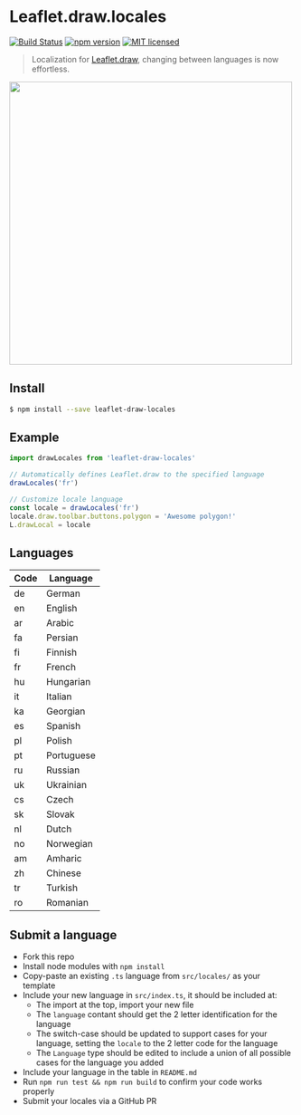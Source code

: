 # Leaflet.draw.locales

[![Build Status](https://travis-ci.org/DenisCarriere/Leaflet.draw.locales.svg?branch=master)](https://travis-ci.org/DenisCarriere/Leaflet.draw.locales)
[![npm version](https://badge.fury.io/js/leaflet-draw-locales.svg)](https://badge.fury.io/js/leaflet-draw-locales)
[![MIT licensed](https://img.shields.io/badge/license-MIT-blue.svg)](https://raw.githubusercontent.com/DenisCarriere/Leaflet.draw.locales/master/LICENSE)

> Localization for [Leaflet.draw](https://github.com/Leaflet/Leaflet.draw), changing between languages is now effortless.

<img src="https://user-images.githubusercontent.com/550895/79383673-92bad980-7f33-11ea-8abc-8d34e838bd55.png" width=500 />


## Install

```bash
$ npm install --save leaflet-draw-locales
```

## Example

```js
import drawLocales from 'leaflet-draw-locales'

// Automatically defines Leaflet.draw to the specified language
drawLocales('fr')

// Customize locale language
const locale = drawLocales('fr')
locale.draw.toolbar.buttons.polygon = 'Awesome polygon!'
L.drawLocal = locale
```

## Languages

| Code | Language    |
|------|-------------|
| de   | German      |
| en   | English     |
| ar   | Arabic      |
| fa   | Persian     |
| fi   | Finnish     |
| fr   | French      |
| hu   | Hungarian   |
| it   | Italian     |
| ka   | Georgian    |
| es   | Spanish     |
| pl   | Polish      |
| pt   | Portuguese  |
| ru   | Russian     |
| uk   | Ukrainian   |
| cs   | Czech       |
| sk   | Slovak      |
| nl   | Dutch       |
| no   | Norwegian   |
| am   | Amharic     |
| zh   | Chinese     |
| tr   | Turkish     |
| ro   | Romanian    |


## Submit a language

- Fork this repo
- Install node modules with `npm install`
- Copy-paste an existing `.ts` language from `src/locales/` as your template
- Include your new language in `src/index.ts`, it should be included at:
  - The import at the top, import your new file
  - The `language` contant should get the 2 letter identification for the language
  - The switch-case should be updated to support cases for your language, setting the `locale` to the 2 letter code for the language
  - The `Language` type should be edited to include a union of all possible cases for the language you added
- Include your language in the table in `README.md`
- Run `npm run test && npm run build` to confirm your code works properly
- Submit your locales via a GitHub PR
